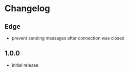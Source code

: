 # Changelog

## Edge

- prevent sending messages after connection was closed

## 1.0.0

- initial release
